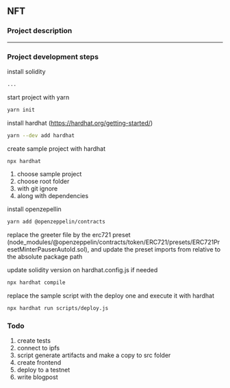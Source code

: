 ## NFT


### Project description


________

### Project development steps

install solidity

```bash
...
```

start project with yarn
```bash
yarn init
```

install hardhat (https://hardhat.org/getting-started/)
```bash
yarn --dev add hardhat
```

create sample project with hardhat
```bash
npx hardhat
```
1. choose sample project
1. choose root folder
1. with git ignore
1. along with dependencies



install openzepellin
```bash
yarn add @openzeppelin/contracts
```



replace the greeter file by the erc721 preset (node_modules/@openzeppelin/contracts/token/ERC721/presets/ERC721PresetMinterPauserAutoId.sol), and update the preset imports from relative to the absolute package path


update solidity version on hardhat.config.js if needed 


```bash
npx hardhat compile
```


replace the sample script with the deploy one and execute it with hardhat
```bash
npx hardhat run scripts/deploy.js
```



### Todo

1. create tests
1. connect to ipfs
1. script generate artifacts and make a copy to src folder
1. create frontend
1. deploy to a testnet
1. write blogpost